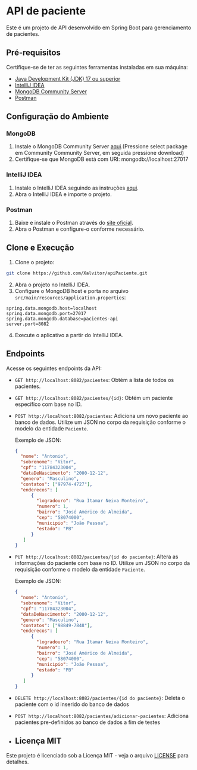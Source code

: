 # API de paciente

Este é um projeto de API desenvolvido em Spring Boot para gerenciamento de pacientes.

## Pré-requisitos

Certifique-se de ter as seguintes ferramentas instaladas em sua máquina:

- [Java Development Kit (JDK) 17 ou superior](https://www.oracle.com/java/technologies/javase-downloads.html)
- [IntelliJ IDEA](https://www.jetbrains.com/idea/download/)
- [MongoDB Community Server](https://www.mongodb.com/try/download/community)
- [Postman](https://www.postman.com/downloads/)

## Configuração do Ambiente

### MongoDB

1. Instale o MongoDB Community Server [aqui](https://www.mongodb.com/try/download/community).(Pressione select package em Community Community Server, em seguida pressione download)
2. Certifique-se que MongoDB está com URI: mongodb://localhost:27017

### IntelliJ IDEA

1. Instale o IntelliJ IDEA seguindo as instruções [aqui](https://www.jetbrains.com/idea/download/).
2. Abra o IntelliJ IDEA e importe o projeto.

### Postman

1. Baixe e instale o Postman através do [site oficial](https://www.postman.com/downloads/).
2. Abra o Postman e configure-o conforme necessário.

## Clone e Execução

1. Clone o projeto:

```bash
git clone https://github.com/Xalvitor/apiPaciente.git
```

2. Abra o projeto no IntelliJ IDEA.
3. Configure o MongoDB host e porta no arquivo `src/main/resources/application.properties`:

```properties
spring.data.mongodb.host=localhost
spring.data.mongodb.port=27017
spring.data.mongodb.database=pacientes-api
server.port=8082
```

4. Execute o aplicativo a partir do IntelliJ IDEA.

## Endpoints

Acesse os seguintes endpoints da API:

- `GET http://localhost:8082/pacientes`: Obtém a lista de todos os pacientes.
- `GET http://localhost:8082/pacientes/{id}`: Obtém um paciente específico com base no ID.
- `POST http://localhost:8082/pacientes`: Adiciona um novo paciente ao banco de dados. Utilize um JSON no corpo da requisição conforme o modelo da entidade `Paciente`.

  Exemplo de JSON:

  ```json
  { 
    "nome": "Antonio",
    "sobrenome": "Vitor",
    "cpf": "11784323004",
    "dataDeNascimento": "2000-12-12",
    "genero": "Masculino",
    "contatos": ["97974-4727"],
    "enderecos": [
        {
          "logradouro": "Rua Itamar Neiva Monteiro",
          "numero": 1,
          "bairro": "José Américo de Almeida",
          "cep": "58074000",
          "municipio": "João Pessoa",
          "estado": "PB"
        }
     ]
  }
  ```
- `PUT http://localhost:8082/pacientes/{id do paciente}`: Altera as informações do paciente com base no ID. Utilize um JSON no corpo da requisição conforme o modelo da entidade `Paciente`.

  Exemplo de JSON:
  ```json
  { 
    "nome": "Antonio",
    "sobrenome": "Vitor",
    "cpf": "11784323004",
    "dataDeNascimento": "2000-12-12",
    "genero": "Masculino",
    "contatos": ["98849-7848"],
    "enderecos": [
        {
          "logradouro": "Rua Itamar Neiva Monteiro",
          "numero": 1,
          "bairro": "José Américo de Almeida",
          "cep": "58074000",
          "municipio": "João Pessoa",
          "estado": "PB"
        }
     ]
  }

- `DELETE http://localhost:8082/pacientes/{id do paciente}`: Deleta o paciente com o id inserido do banco de dados
- `POST http://localhost:8082/pacientes/adicionar-pacientes`: Adiciona pacientes pre-definidos ao banco de dados a fim de testes

- ## Licença MIT

Este projeto é licenciado sob a Licença MIT - veja o arquivo [LICENSE](LICENSE.txt) para detalhes.
